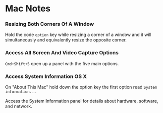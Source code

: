 # Mac Notes
### Resizing Both Corners Of A Window

Hold the code `option` key while resizing a corner of a window and it will simultaneously and equivalently resize the opposite corner.

### Access All Screen And Video Capture Options

`Cmd+Shift+5` open up a panel with the five main options.

### Access System Information OS X

On "About This Mac" hold down the option key the first option read `System information...`

Access the System Information panel for details about hardware, software, and network.
